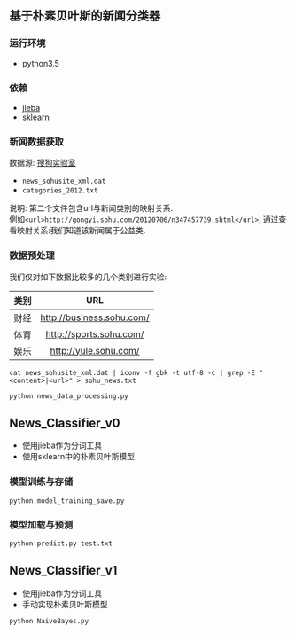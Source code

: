 ## 基于朴素贝叶斯的新闻分类器
### 运行环境
- python3.5

### 依赖
- [jieba](https://github.com/fxsjy/jieba)
- [sklearn](http://scikit-learn.org/)

### 新闻数据获取
数据源: [搜狗实验室](http://www.sogou.com/labs/resource/cs.php)

- `news_sohusite_xml.dat`
- `categories_2012.txt`

说明: 第二个文件包含url与新闻类别的映射关系.  
例如`<url>http://gongyi.sohu.com/20120706/n347457739.shtml</url>`, 通过查看映射关系:我们知道该新闻属于公益类.

### 数据预处理
我们仅对如下数据比较多的几个类别进行实验:

|  类别  |            URL            |
| :--: | :-----------------------: |
|  财经  | http://business.sohu.com/ |
|  体育  |  http://sports.sohu.com/  |
|  娱乐  |   http://yule.sohu.com/   |

```
cat news_sohusite_xml.dat | iconv -f gbk -t utf-8 -c | grep -E "<content>|<url>" > sohu_news.txt
```    

```
python news_data_processing.py
```

## News_Classifier_v0
- 使用jieba作为分词工具
- 使用sklearn中的朴素贝叶斯模型

### 模型训练与存储
```
python model_training_save.py
```

### 模型加载与预测
```
python predict.py test.txt
```

## News_Classifier_v1
- 使用jieba作为分词工具
- 手动实现朴素贝叶斯模型

```
python NaiveBayes.py
```
